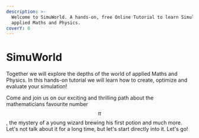 ```yaml
---
description: >-
  Welcome to SimuWorld. A hands-on, free Online Tutorial to learn Simulating,
  applied Maths and Physics.
coverY: 0
---
```


# SimuWorld

Together we will explore the depths of the world of applied Maths and Physics. In this hands-on tutorial we will learn how to create, optimize and evaluate your simulation!

Come and join us on our exciting and thrilling path about the mathematicians favourite number $$\pi$$, the mystery of a young wizard brewing his first potion and much more. \
Let's not talk about it for a long time, but let's start directly into it. Let's go!
